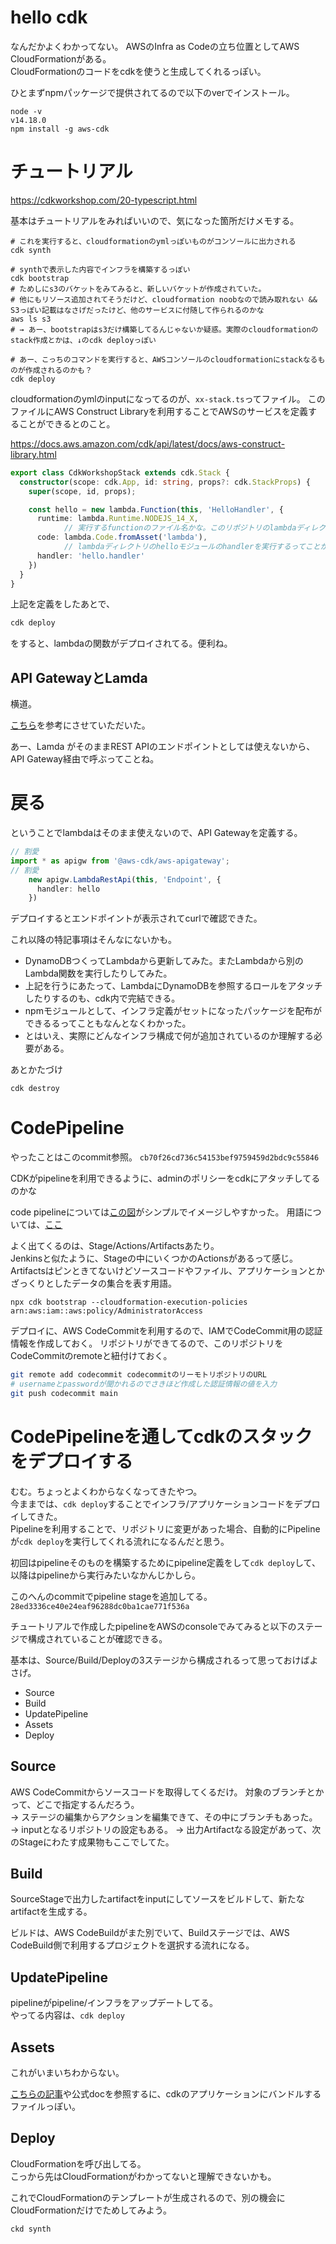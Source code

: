 # hello cdk

なんだかよくわかってない。
AWSのInfra as Codeの立ち位置としてAWS CloudFormationがある。  
CloudFormationのコードをcdkを使うと生成してくれるっぽい。

ひとまずnpmパッケージで提供されてるので以下のverでインストール。

```
node -v
v14.18.0
npm install -g aws-cdk
```

# チュートリアル

https://cdkworkshop.com/20-typescript.html


基本はチュートリアルをみればいいので、気になった箇所だけメモする。

```
# これを実行すると、cloudformationのymlっぽいものがコンソールに出力される
cdk synth
```

```
# synthで表示した内容でインフラを構築するっぽい
cdk bootstrap
# ためしにs3のバケットをみてみると、新しいバケットが作成されていた。
# 他にもリソース追加されてそうだけど、cloudformation noobなので読み取れない && S3っぽい記載はなさげだったけど、他のサービスに付随して作られるのかな
aws ls s3
# → あー、bootstrapはs3だけ構築してるんじゃないか疑惑。実際のcloudformationのstack作成とかは、↓のcdk deployっぽい
```

```
# あー、こっちのコマンドを実行すると、AWSコンソールのcloudformationにstackなるものが作成されるのかも？
cdk deploy
```

cloudformationのymlのinputになってるのが、`xx-stack.ts`ってファイル。
このファイルにAWS Construct Libraryを利用することでAWSのサービスを定義することができるとのこと。

https://docs.aws.amazon.com/cdk/api/latest/docs/aws-construct-library.html


```ts
export class CdkWorkshopStack extends cdk.Stack {
  constructor(scope: cdk.App, id: string, props?: cdk.StackProps) {
    super(scope, id, props);

    const hello = new lambda.Function(this, 'HelloHandler', {
      runtime: lambda.Runtime.NODEJS_14_X,
			// 実行するfunctionのファイル名かな。このリポジトリのlambdaディレクトリにあたる
      code: lambda.Code.fromAsset('lambda'),
			// lambdaディレクトリのhelloモジュールのhandlerを実行するってことかな
      handler: 'hello.handler'
    })
  }
}
```

上記を定義をしたあとで、

```sh
cdk deploy
```

をすると、lambdaの関数がデプロイされてる。便利ね。

## API GatewayとLamda

横道。

[こちら](https://awsjp.com/AWS/hikaku/API_Gateway-Lambda-chigai.html)を参考にさせていただいた。

あー、Lamda がそのままREST APIのエンドポイントとしては使えないから、API Gateway経由で呼ぶってことね。
# 戻る

ということでlambdaはそのまま使えないので、API Gatewayを定義する。


```ts
// 割愛
import * as apigw from '@aws-cdk/aws-apigateway';
// 割愛
    new apigw.LambdaRestApi(this, 'Endpoint', {
      handler: hello
    })
```

デプロイするとエンドポイントが表示されてcurlで確認できた。

これ以降の特記事項はそんなにないかも。

- DynamoDBつくってLambdaから更新してみた。またLambdaから別のLambda関数を実行したりしてみた。  
- 上記を行うにあたって、LambdaにDynamoDBを参照するロールをアタッチしたりするのも、cdk内で完結できる。  
- npmモジュールとして、インフラ定義がセットになったパッケージを配布ができるるってこともなんとなくわかった。  
- とはいえ、実際にどんなインフラ構成で何が追加されているのか理解する必要がある。  

あとかたづけ

```
cdk destroy
```
# CodePipeline

やったことはこのcommit参照。
`cb70f26cd736c54153bef9759459d2bdc9c55846`

CDKがpipelineを利用できるように、adminのポリシーをcdkにアタッチしてるのかな

code pipelineについては[この図](https://docs.aws.amazon.com/ja_jp/codepipeline/latest/userguide/welcome-introducing.html)がシンプルでイメージしやすかった。
用語については、[ここ](https://docs.aws.amazon.com/ja_jp/codepipeline/latest/userguide/concepts.html)

よく出てくるのは、Stage/Actions/Artifactsあたり。  
Jenkinsと似たように、Stageの中にいくつかのActionsがあるって感じ。Artifactsはピンときてないけどソースコードやファイル、アプリケーションとかざっくりとしたデータの集合を表す用語。  

```
npx cdk bootstrap --cloudformation-execution-policies arn:aws:iam::aws:policy/AdministratorAccess
```

デプロイに、AWS CodeCommitを利用するので、IAMでCodeCommit用の認証情報を作成しておく。
リポジトリができてるので、このリポジトリをCodeCommitのremoteと紐付けておく。

```sh
git remote add codecommit codecommitのリーモトリポジトリのURL
# usernameとpasswordが聞かれるのでさきほど作成した認証情報の値を入力
git push codecommit main
```


# CodePipelineを通してcdkのスタックをデプロイする

むむ。ちょっとよくわからなくなってきたやつ。  
今ままでは、`cdk deploy`することでインフラ/アプリケーションコードをデプロイしてきた。  
Pipelineを利用することで、リポジトリに変更があった場合、自動的にPipelineが`cdk deploy`を実行してくれる流れになるんだと思う。  

初回はpipelineそのものを構築するためにpipeline定義をして`cdk deploy`して、以降はpipelineから実行みたいなかんじかしら。

このへんのcommitでpipeline stageを追加してる。  
`28ed3336ce40e24eaf96288dc0ba1cae771f536a`

チュートリアルで作成したpipelineをAWSのconsoleでみてみると以下のステージで構成されていることが確認できる。  

基本は、Source/Build/Deployの3ステージから構成されるって思っておけばよさげ。

- Source
- Build
- UpdatePipeline
- Assets
- Deploy

## Source

AWS CodeCommitからソースコードを取得してくるだけ。
対象のブランチとかって、どこで指定するんだろう。  
→ ステージの編集からアクションを編集できて、その中にブランチもあった。
→ inputとなるリポジトリの設定もある。
→ 出力Artifactなる設定があって、次のStageにわたす成果物もここでしてた。

## Build

SourceStageで出力したartifactをinputにしてソースをビルドして、新たなartifactを生成する。

ビルドは、AWS CodeBuildがまた別でいて、Buildステージでは、AWS CodeBuild側で利用するプロジェクトを選択する流れになる。  

## UpdatePipeline

pipelineがpipeline/インフラをアップデートしてる。  
やってる内容は、`cdk deploy`


## Assets

これがいまいちわからない。  

[こちらの記事](https://dev.classmethod.jp/articles/aws-cdk-unit-test-ignore-assets/)や公式docを参照するに、cdkのアプリケーションにバンドルするファイルっぽい。  

## Deploy

CloudFormationを呼び出してる。  
こっから先はCloudFormationがわかってないと理解できないかも。


これでCloudFormationのテンプレートが生成されるので、別の機会にCloudFormationだけでためしてみよう。

```
ckd synth
```


